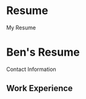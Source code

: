 # Resume
My Resume

<!DOCTYPE html>
<html>
  <body>
    <h1>Ben's Resume</h1>
    <p> Contact Information</p>
    <h2>Work Experience</h2>
  </body>
  </html>
